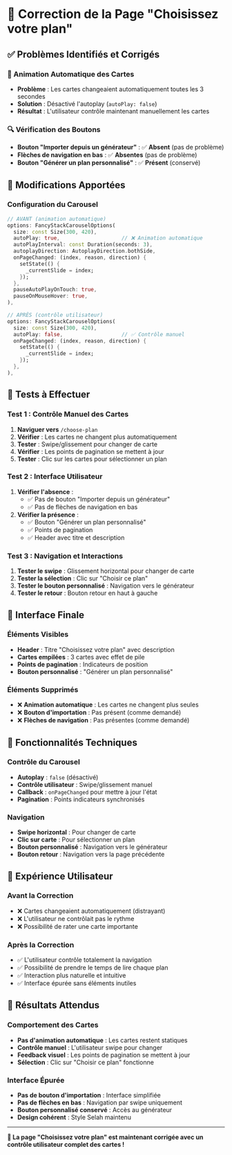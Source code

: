 # 🔧 Correction de la Page "Choisissez votre plan"

## ✅ Problèmes Identifiés et Corrigés

### **🎠 Animation Automatique des Cartes**
- **Problème** : Les cartes changeaient automatiquement toutes les 3 secondes
- **Solution** : Désactivé l'autoplay (`autoPlay: false`)
- **Résultat** : L'utilisateur contrôle maintenant manuellement les cartes

### **🔍 Vérification des Boutons**
- **Bouton "Importer depuis un générateur"** : ✅ **Absent** (pas de problème)
- **Flèches de navigation en bas** : ✅ **Absentes** (pas de problème)
- **Bouton "Générer un plan personnalisé"** : ✅ **Présent** (conservé)

## 🎯 Modifications Apportées

### **Configuration du Carousel**
```dart
// AVANT (animation automatique)
options: FancyStackCarouselOptions(
  size: const Size(300, 420),
  autoPlay: true,                    // ❌ Animation automatique
  autoPlayInterval: const Duration(seconds: 3),
  autoplayDirection: AutoplayDirection.bothSide,
  onPageChanged: (index, reason, direction) {
    setState(() {
      _currentSlide = index;
    });
  },
  pauseAutoPlayOnTouch: true,
  pauseOnMouseHover: true,
),

// APRÈS (contrôle utilisateur)
options: FancyStackCarouselOptions(
  size: const Size(300, 420),
  autoPlay: false,                   // ✅ Contrôle manuel
  onPageChanged: (index, reason, direction) {
    setState(() {
      _currentSlide = index;
    });
  },
),
```

## 🧪 Tests à Effectuer

### **Test 1 : Contrôle Manuel des Cartes**
1. **Naviguer vers** `/choose-plan`
2. **Vérifier** : Les cartes ne changent plus automatiquement
3. **Tester** : Swipe/glissement pour changer de carte
4. **Vérifier** : Les points de pagination se mettent à jour
5. **Tester** : Clic sur les cartes pour sélectionner un plan

### **Test 2 : Interface Utilisateur**
1. **Vérifier l'absence** :
   - ✅ Pas de bouton "Importer depuis un générateur"
   - ✅ Pas de flèches de navigation en bas
2. **Vérifier la présence** :
   - ✅ Bouton "Générer un plan personnalisé"
   - ✅ Points de pagination
   - ✅ Header avec titre et description

### **Test 3 : Navigation et Interactions**
1. **Tester le swipe** : Glissement horizontal pour changer de carte
2. **Tester la sélection** : Clic sur "Choisir ce plan"
3. **Tester le bouton personnalisé** : Navigation vers le générateur
4. **Tester le retour** : Bouton retour en haut à gauche

## 🎨 Interface Finale

### **Éléments Visibles**
- **Header** : Titre "Choisissez votre plan" avec description
- **Cartes empilées** : 3 cartes avec effet de pile
- **Points de pagination** : Indicateurs de position
- **Bouton personnalisé** : "Générer un plan personnalisé"

### **Éléments Supprimés**
- ❌ **Animation automatique** : Les cartes ne changent plus seules
- ❌ **Bouton d'importation** : Pas présent (comme demandé)
- ❌ **Flèches de navigation** : Pas présentes (comme demandé)

## 🔧 Fonctionnalités Techniques

### **Contrôle du Carousel**
- **Autoplay** : `false` (désactivé)
- **Contrôle utilisateur** : Swipe/glissement manuel
- **Callback** : `onPageChanged` pour mettre à jour l'état
- **Pagination** : Points indicateurs synchronisés

### **Navigation**
- **Swipe horizontal** : Pour changer de carte
- **Clic sur carte** : Pour sélectionner un plan
- **Bouton personnalisé** : Navigation vers le générateur
- **Bouton retour** : Navigation vers la page précédente

## 📱 Expérience Utilisateur

### **Avant la Correction**
- ❌ Cartes changeaient automatiquement (distrayant)
- ❌ L'utilisateur ne contrôlait pas le rythme
- ❌ Possibilité de rater une carte importante

### **Après la Correction**
- ✅ L'utilisateur contrôle totalement la navigation
- ✅ Possibilité de prendre le temps de lire chaque plan
- ✅ Interaction plus naturelle et intuitive
- ✅ Interface épurée sans éléments inutiles

## 🎯 Résultats Attendus

### **Comportement des Cartes**
- **Pas d'animation automatique** : Les cartes restent statiques
- **Contrôle manuel** : L'utilisateur swipe pour changer
- **Feedback visuel** : Les points de pagination se mettent à jour
- **Sélection** : Clic sur "Choisir ce plan" fonctionne

### **Interface Épurée**
- **Pas de bouton d'importation** : Interface simplifiée
- **Pas de flèches en bas** : Navigation par swipe uniquement
- **Bouton personnalisé conservé** : Accès au générateur
- **Design cohérent** : Style Selah maintenu

---

**🎉 La page "Choisissez votre plan" est maintenant corrigée avec un contrôle utilisateur complet des cartes !**
